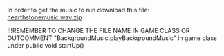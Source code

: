 In order to get the music to run download this file: [hearthstonemusic.wav.zip](https://github.com/Freddo-404/ICE/files/13683554/hearthstonemusic.wav.zip)

!!!REMEMBER TO CHANGE THE FILE NAME IN GAME CLASS OR OUTCOMMENT "BackgroundMusic.playBackgroundMusic" in game class under  public void startUp()

